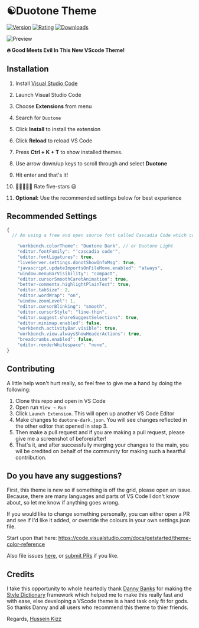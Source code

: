 # ☯️Duotone Theme

[![Version](https://vsmarketplacebadge.apphb.com/version/husseinkizz.duotone.svg?style=for-the-badge&colorA=4B1E97&colorB=280E54)](https://marketplace.visualstudio.com/items?itemName=husseinkizz.duotone)
[![Rating](https://vsmarketplacebadge.apphb.com/rating-star/husseinkizz.duotone.svg?style=for-the-badge&colorA=FFC600&colorB=FF9D00)](https://marketplace.visualstudio.com/items?itemName=husseinkizz.duotone)
[![Downloads](https://vsmarketplacebadge.apphb.com/downloads-short/husseinkizz.duotone.svg?style=for-the-badge&colorA=88FF00&colorB=00FF00CC)](https://marketplace.visualstudio.com/items?itemName=husseinkizz.duotone)

![Preview](https://raw.githubusercontent.com/Hussseinkizz/duotone/main/images/react.png)

**🔥 Good Meets Evil In This New VScode Theme!**

## Installation

1. Install [Visual Studio Code](https://code.visualstudio.com/)
2. Launch Visual Studio Code
3. Choose **Extensions** from menu
4. Search for `Duotone`
5. Click **Install** to install the extension
6. Click **Reload** to reload VS Code
7. Press **Ctrl + K + T** to show installed themes.
8. Use arrow down/up keys to scroll through and select **Duotone**
9. Hit enter and that's it!
10. 🌟🌟🌟🌟🌟 Rate five-stars 😃

11. **Optional:** Use the recommended settings below for best experience

## Recommended Settings

```js
{
  // Am using a free and open source font called Cascadia Code which comes with font ligatures and you can easily get it here: https://github.com/microsoft/cascadia-code

    "workbench.colorTheme": "Duotone Dark", // or Duotone Light
    "editor.fontFamily": "'cascadia code'",
    "editor.fontLigatures": true,
    "liveServer.settings.donotShowInfoMsg": true,
    "javascript.updateImportsOnFileMove.enabled": "always",
    "window.menuBarVisibility": "compact",
    "editor.cursorSmoothCaretAnimation": true,
    "better-comments.highlightPlainText": true,
    "editor.tabSize": 2,
    "editor.wordWrap": "on",
    "window.zoomLevel": 1,
    "editor.cursorBlinking": "smooth",
    "editor.cursorStyle": "line-thin",
    "editor.suggest.shareSuggestSelections": true,
    "editor.minimap.enabled": false,
    "workbench.activityBar.visible": true,
    "workbench.view.alwaysShowHeaderActions": true,
    "breadcrumbs.enabled": false,
    "editor.renderWhitespace": "none",
}
```


## Contributing

A little help won't hurt really, so feel free to give me a hand by doing the following:

1. Clone this repo and open in VS Code
2. Open run `View → Run`
3. Click `Launch Extension`. This will open up another VS Code Editor
4. Make changes to `duotone-dark.json`. You will see changes reflected in the other editor that opened in step 3.
5. Then make a pull request and if you are making a pull request, please give me a screenshot of before/after!
6. That's it, and after successfully merging your changes to the main, you wil be credited on behalf of the community for making such a heartful contribution.


## Do you have any suggestions?

First, this theme is new so if something is off the grid, please open an issue. Because, there are many languages and parts of VS Code I don't know about, so let me know if anything goes wrong.

If you would like to change something personally, you can either open a PR and see if I'd like it added, or override the colours in your own settings.json file.

Start upon that here: https://code.visualstudio.com/docs/getstarted/theme-color-reference


Also file issues [here](https://github.com/Hussseinkizz/duotone/issues), or [submit PRs](https://github.com/Hussseinkizz/duotone/pulls) if you like.

## Credits

I take this opportunity to whole heartedly thank [Danny Banks](https://twitter.com/dbanksdesign) for making the [Style Dictionary](https://styledictionary.com) framework which helped me to make this really fast and with ease, else developing a VScode theme is a hard task only fit for gods. So thanks Danny and all users who recommend this theme to thier friends.

Regards, [Hussein Kizz](https://twitter.com/HusseinKizz)

